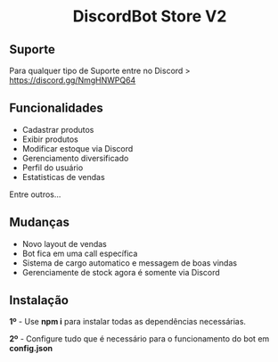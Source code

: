 <h1 align="center"> DiscordBot Store V2 </h1>

## Suporte

Para qualquer tipo de Suporte entre no Discord > https://discord.gg/NmgHNWPQ64


## Funcionalidades

- Cadastrar produtos
- Exibir produtos
- Modificar estoque via Discord
- Gerenciamento diversificado
- Perfil do usuário
- Estatisticas de vendas

Entre outros...

## Mudanças

- Novo layout de vendas 
- Bot fica em uma call específica
- Sistema de cargo automatico e messagem de boas vindas
- Gerenciamente de stock agora é somente via Discord


## Instalação

**1º** - Use **npm i** para instalar todas as dependências necessárias.

**2º** - Configure tudo que é necessário para o funcionamento do bot em **config.json**


